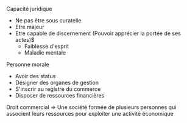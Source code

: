 Capacité juridique
- Ne pas être sous curatelle
- Etre majeur
- Etre capable de discernement (Pouvoir apprécier la portée de ses actes)$
	- Faiblesse d'esprit
	- Maladie mentale

Personne morale
- Avoir des status
- Désigner des organes de gestion
- S'inscrir au registre du commerce
- Disposer de ressources financières

Droit commercial => Une société formée de plusieurs personnes qui associent leurs ressources pour exploiter une activité économique
